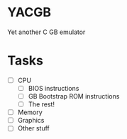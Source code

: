 # YACGB

Yet another C GB emulator

# Tasks
- [ ] CPU
	- [ ] BIOS instructions
	- [ ] GB Bootstrap ROM instructions
	- [ ] The rest!
- [ ] Memory
- [ ] Graphics
- [ ] Other stuff
